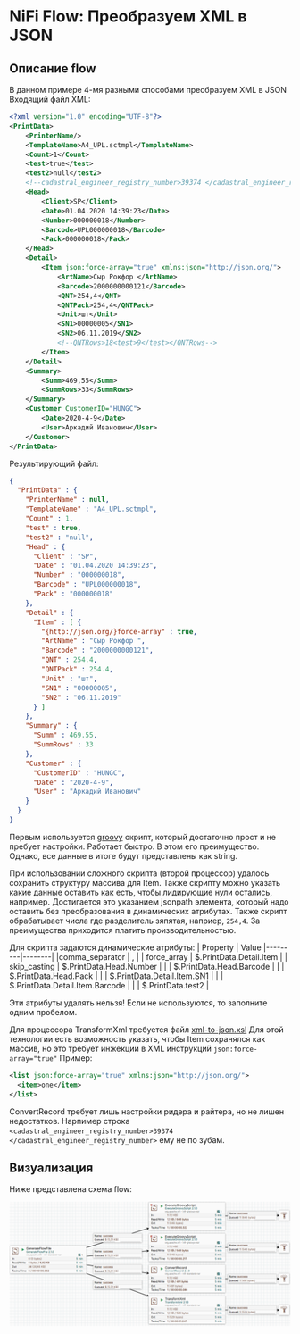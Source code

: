 # NiFi Flow: Преобразуем XML в JSON

## Описание flow

В данном примере 4-мя разными способами преобразуем XML в JSON
Входящий файл XML:
```xml
<?xml version="1.0" encoding="UTF-8"?>
<PrintData>
    <PrinterName/>
    <TemplateName>A4_UPL.sctmpl</TemplateName>
    <Count>1</Count>
    <test>true</test>
    <test2>null</test2>
    <!--cadastral_engineer_registry_number>39374 </cadastral_engineer_registry_number-->
    <Head>
        <Client>SP</Client>
        <Date>01.04.2020 14:39:23</Date>
        <Number>000000018</Number>
        <Barcode>UPL000000018</Barcode>
        <Pack>000000018</Pack>
    </Head>
    <Detail>
        <Item json:force-array="true" xmlns:json="http://json.org/">
            <ArtName>Сыр Рокфор </ArtName>
            <Barcode>2000000000121</Barcode>
            <QNT>254,4</QNT>
            <QNTPack>254,4</QNTPack>
            <Unit>шт</Unit>
            <SN1>00000005</SN1>
            <SN2>06.11.2019</SN2>
            <!--QNTRows>18<test>9</test></QNTRows-->
        </Item>
    </Detail>
    <Summary>
        <Summ>469,55</Summ>
        <SummRows>33</SummRows>
    </Summary>
    <Customer CustomerID="HUNGC">
        <Date>2020-4-9</Date>
        <User>Аркадий Иванович</User>
    </Customer>
</PrintData>
```
Результирующий файл:
```json
{
  "PrintData" : {
    "PrinterName" : null,
    "TemplateName" : "A4_UPL.sctmpl",
    "Count" : 1,
    "test" : true,
    "test2" : "null",
    "Head" : {
      "Client" : "SP",
      "Date" : "01.04.2020 14:39:23",
      "Number" : "000000018",
      "Barcode" : "UPL000000018",
      "Pack" : "000000018"
    },
    "Detail" : {
      "Item" : [ {
        "{http://json.org/}force-array" : true,
        "ArtName" : "Сыр Рокфор ",
        "Barcode" : "2000000000121",
        "QNT" : 254.4,
        "QNTPack" : 254.4,
        "Unit" : "шт",
        "SN1" : "00000005",
        "SN2" : "06.11.2019"
      } ]
    },
    "Summary" : {
      "Summ" : 469.55,
      "SummRows" : 33
    },
    "Customer" : {
      "CustomerID" : "HUNGC",
      "Date" : "2020-4-9",
      "User" : "Аркадий Иванович"
    }
  }
}
```
Первым используется [groovy](https://t.me/nifiusers/82935) скрипт, который достаточно прост и не пребует настройки.
Работает быстро. В этом его преимущество. Однако, все данные в итоге будут представлены как string.

При использовании сложного скрипта (второй процессор) удалось сохранить структуру массива для Item. 
Также скрипту можно указать какие данные оставить как есть, чтобы лидирующие нули остались, например.
Достигается это указанием jsonpath элемента, который надо оставить без преобразования в динамических атрибутах.
Также скрипт обрабатывает числа где разделитель зяпятая, наприер, `254,4`.
За преимущества приходится платить производительностью. 

Для скрипта задаются динамические атрибуты:
| Property | Value
|---------|--------|
|comma_separator | , |
| force_array | $.PrintData.Detail.Item |
| skip_casting | $.PrintData.Head.Number |
| | $.PrintData.Head.Barcode |
| | $.PrintData.Head.Pack |
| | $.PrintData.Detail.Item.SN1 |
| | $.PrintData.Detail.Item.Barcode |
| | $.PrintData.test2 |

Эти атрибуты удалять нельзя! Если не используются, то заполните одним пробелом.
 
Для процессора TransformXml требуется файл [xml-to-json.xsl](https://github.com/bramstein/xsltjson/blob/master/conf/xml-to-json.xsl)
Для этой технологии есть возможность указать, чтобы Item сохранялся как массив, но это требует инжекции в XML инструкций `json:force-array="true"`
Пример:
```xml
<list json:force-array="true" xmlns:json="http://json.org/">
  <item>one</item>
</list>
```

ConvertRecord требует лишь настройки ридера и райтера, но не лишен недостатков.
Нарпимер строка `<cadastral_engineer_registry_number>39374 </cadastral_engineer_registry_number>` ему не по зубам.

## Визуализация

Ниже представлена схема flow:

![NiFi Flow](pipeline.png)

